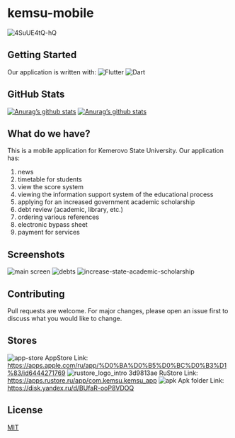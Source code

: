 # kemsu-mobile

![4SuUE4tQ-hQ](https://github.com/TDMNS/kemsu-mobile/assets/68660020/d78626f5-4cca-4b50-a4a2-ad7ff1e1f2cd)

## Getting Started

Our application is written with:
![Flutter](https://img.shields.io/badge/Flutter-%2302569B.svg?style=for-the-badge&logo=Flutter&logoColor=white)
![Dart](https://img.shields.io/badge/dart-%230175C2.svg?style=for-the-badge&logo=dart&logoColor=white)

## GitHub Stats

[![Anurag’s github stats](https://github-readme-stats.vercel.app/api?username=TDMNS)](https://github.com/TDMNS)
[![Anurag’s github stats](https://github-readme-stats.vercel.app/api?username=SeriousVenom)](https://github.com/SeriousVenom) 

## What do we have?

This is a mobile application for Kemerovo State University.
Our application has:
1. news
2. timetable for students
3. view the score system
4. viewing the information support system of the educational process
5. applying for an increased government academic scholarship
6. debt review (academic, library, etc.)
7. ordering various references
8. electronic bypass sheet
9. payment for services

## Screenshots

![main screen](https://github.com/TDMNS/kemsu-mobile/assets/68660020/48546740-efac-447d-93ef-a49ed2e5d2a9)
![debts](https://github.com/TDMNS/kemsu-mobile/assets/68660020/28a428fd-be8a-4bc5-a5b3-eb22a4c8a86c)
![increase-state-academic-scholarship](https://github.com/TDMNS/kemsu-mobile/assets/68660020/925a7de0-8fc8-4fbd-8b2c-4f5ba31ae323)

## Contributing

Pull requests are welcome. For major changes, please open an issue first
to discuss what you would like to change.

## Stores

![app-store](https://github.com/TDMNS/kemsu-mobile/assets/68660020/a25a57ad-2c1f-4c18-a968-663343fdf782)
AppStore Link: https://apps.apple.com/ru/app/%D0%BA%D0%B5%D0%BC%D0%B3%D1%83/id6444271769
![rustore_logo_intro 3d9813ae](https://github.com/TDMNS/kemsu-mobile/assets/68660020/00f7c596-3cf3-4216-8119-13479c693b65)
RuStore Link: https://apps.rustore.ru/app/com.kemsu.kemsu_app
![apk](https://github.com/TDMNS/kemsu-mobile/assets/68660020/d5d2fdfa-d912-4f80-be51-ac66a92ab317)
Apk folder Link: https://disk.yandex.ru/d/BUfaR-ooP8VDOQ


## License

[MIT](https://choosealicense.com/licenses/mit/)


